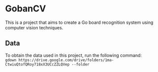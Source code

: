 # GobanCV
This is a project that aims to create a Go board recognition system using computer vision techniques.

## Data
To obtain the data used in this project, run the following command: \
`gdown https://drive.google.com/drive/folders/1ma-CtwiuQtofQRoy718xX3UCcZZLQVep --folder`
